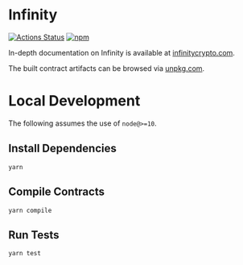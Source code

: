 # Infinity

[![Actions Status](https://github.com/InfinityWallet/infinity-periphery/workflows/CI/badge.svg)](https://github.com/InfinityWallet/infinity-periphery/actions)
[![npm](https://img.shields.io/npm/v/@infinitywallet/periphery?style=flat-square)](https://npmjs.com/package/@infinitywallet/periphery)

In-depth documentation on Infinity is available at [infinitycrypto.com](https://infinitycrypto.com/docs).

The built contract artifacts can be browsed via [unpkg.com](https://unpkg.com/browse/@infinitywallet/periphery@latest/).

# Local Development

The following assumes the use of `node@>=10`.

## Install Dependencies

`yarn`

## Compile Contracts

`yarn compile`

## Run Tests

`yarn test`
